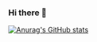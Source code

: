 ### Hi there 👋
[![Anurag's GitHub stats](https://github-readme-stats.vercel.app/api?username=skygongque)](https://github.com/anuraghazra/github-readme-stats)


<!--
**skygongque/skygongque** is a ✨ _special_ ✨ repository because its `README.md` (this file) appears on your GitHub profile.

Here are some ideas to get you started:

- 🔭 I’m currently working on ...
- 🌱 I’m currently learning ...
- 👯 I’m looking to collaborate on ...
- 🤔 I’m looking for help with ...
- 💬 Ask me about ...
- 📫 How to reach me: ...
- 😄 Pronouns: ...
- ⚡ Fun fact: ...
-->
